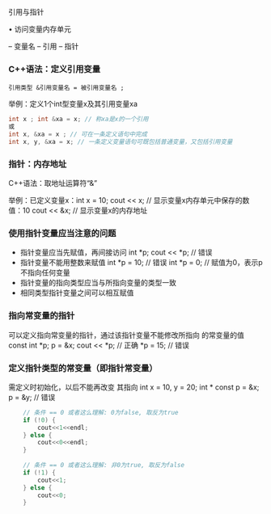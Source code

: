  引用与指针

• 访问变量内存单元

– 变量名
– 引用
– 指针

### C++语法：定义引用变量

`引用类型 &引用变量名 = 被引用变量名 ;`

举例：定义1个int型变量x及其引用变量xa
```C++
int x ; int &xa = x; // 称xa是x的一个引用
或
int x, &xa = x ; // 可在一条定义语句中完成
int x, y, &xa = x; // 一条定义变量语句可既包括普通变量，又包括引用变量
```

### 指针：内存地址

C++语法：取地址运算符“&”

举例：已定义变量x：int x = 10;
cout << x; // 显示变量x内存单元中保存的数值：10
cout << &x; // 显示变量x的内存地址

### 使用指针变量应当注意的问题

* 指针变量应当先赋值，再间接访问
int *p;
cout << *p; // 错误
* 指针变量不能用整数来赋值
int *p = 10; // 错误
int *p = 0; // 赋值为0，表示p不指向任何变量
* 指针变量的指向类型应当与所指向变量的类型一致
* 相同类型指针变量之间可以相互赋值

### 指向常变量的指针

可以定义指向常变量的指针，通过该指针变量不能修改所指向
的常变量的值
const int *p;
p = &x;
cout << *p; // 正确
*p = 15; // 错误

### 定义指针类型的常变量（即指针常变量）
需定义时初始化，以后不能再改变
其指向
int x = 10, y = 20;
int * const p = &x;
p = &y; // 错误



```C
    // 条件 == 0 或者这么理解: 0为false, 取反为true 
	if (!0) {
		cout<<1<<endl;
	} else {
		cout<<0<<endl;	
	}
	
	// 条件 == 0 或者这么理解: 非0为true, 取反为false 
	if (!1) {
		cout<<1;
	} else {
		cout<<0;	
	}
```
